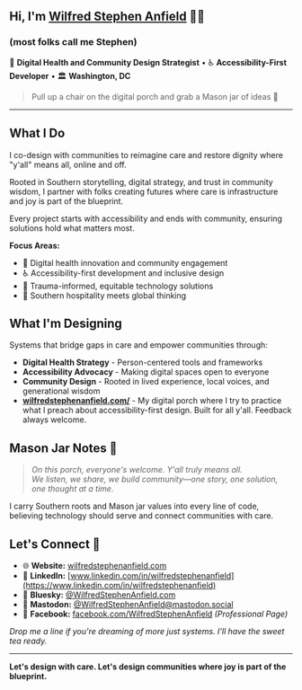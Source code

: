 ## Hi, I'm [Wilfred Stephen Anfield](https://wilfredstephenanfield.com/) 👋🏾
### (most folks call me Stephen)

🏥 **Digital Health and Community Design Strategist** • ♿ **Accessibility-First Developer** • 🏛️ **Washington, DC**

> Pull up a chair on the digital porch and grab a Mason jar of ideas 🫙

---

## What I Do

I co-design with communities to reimagine care and restore dignity where "y'all" means all, online and off.

Rooted in Southern storytelling, digital strategy, and trust in community wisdom, I partner with folks creating futures where care is infrastructure and joy is part of the blueprint.

Every project starts with accessibility and ends with community, ensuring solutions hold what matters most.

**Focus Areas:**
- 🏥 Digital health innovation and community engagement
- ♿ Accessibility-first development and inclusive design
- 🧡 Trauma-informed, equitable technology solutions
- 🌱 Southern hospitality meets global thinking

## What I'm Designing

Systems that bridge gaps in care and empower communities through:
- **Digital Health Strategy** - Person-centered tools and frameworks
- **Accessibility Advocacy** - Making digital spaces open to everyone
- **Community Design** - Rooted in lived experience, local voices, and generational wisdom
- **[wilfredstephenanfield.com/](https://wilfredstephenanfield.com/)** - My digital porch where I try to practice what I preach about accessibility-first design. Built for all y'all. Feedback always welcome.

## Mason Jar Notes 🫙

> *On this porch, everyone's welcome. Y'all truly means all.  
> We listen, we share, we build community—one story, one solution, one thought at a time.*

I carry Southern roots and Mason jar values into every line of code, believing technology should serve and connect communities with care.

## Let's Connect 💬

- 🌐 **Website:** [wilfredstephenanfield.com](https://wilfredstephenanfield.com)  
- 💼 **LinkedIn:** [www.linkedin.com/in/wilfredstephenanfield](https://www.linkedin.com/in/wilfredstephenanfield) 
- 🦋 **Bluesky:** [@WilfredStephenAnfield.com](https://bsky.app/profile/wilfredstephenanfield.com)
- 🐘 **Mastodon:** [@WilfredStephenAnfield@mastodon.social](https://mastodon.social/@wilfredstephenanfield)
- 📘 **Facebook:** [facebook.com/WilfredStephenAnfield](https://facebook.com/wilfredstephenanfield) *(Professional Page)*

*Drop me a line if you're dreaming of more just systems. I'll have the sweet tea ready.*

---

**Let's design with care. Let's design communities where joy is part of the blueprint.** 
